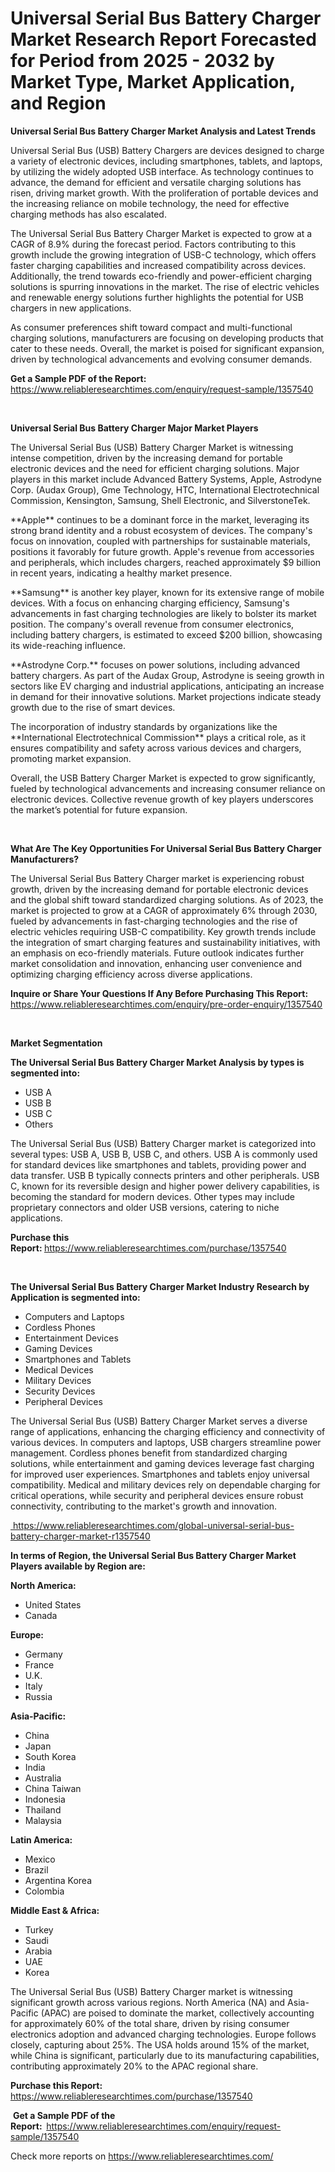 <p><h1>Universal Serial Bus Battery Charger Market Research Report Forecasted for Period from 2025 -  2032 by Market Type, Market Application, and Region</h1></p><p><strong>Universal Serial Bus Battery Charger Market Analysis and Latest Trends</strong></p>
<p><p>Universal Serial Bus (USB) Battery Chargers are devices designed to charge a variety of electronic devices, including smartphones, tablets, and laptops, by utilizing the widely adopted USB interface. As technology continues to advance, the demand for efficient and versatile charging solutions has risen, driving market growth. With the proliferation of portable devices and the increasing reliance on mobile technology, the need for effective charging methods has also escalated.</p><p>The Universal Serial Bus Battery Charger Market is expected to grow at a CAGR of 8.9% during the forecast period. Factors contributing to this growth include the growing integration of USB-C technology, which offers faster charging capabilities and increased compatibility across devices. Additionally, the trend towards eco-friendly and power-efficient charging solutions is spurring innovations in the market. The rise of electric vehicles and renewable energy solutions further highlights the potential for USB chargers in new applications.</p><p>As consumer preferences shift toward compact and multi-functional charging solutions, manufacturers are focusing on developing products that cater to these needs. Overall, the market is poised for significant expansion, driven by technological advancements and evolving consumer demands.</p></p>
<p><strong>Get a Sample PDF of the Report:&nbsp;</strong> <a href="https://www.reliableresearchtimes.com/enquiry/request-sample/1357540?utm_campaign=3554&utm_medium=2&utm_source=Github&utm_content=ia&utm_term=06042025&utm_id=universal-serial-bus-battery-charger">https://www.reliableresearchtimes.com/enquiry/request-sample/1357540</a></p>
<p>&nbsp;</p>
<p><strong>Universal Serial Bus Battery Charger Major Market Players</strong></p>
<p><p>The Universal Serial Bus (USB) Battery Charger Market is witnessing intense competition, driven by the increasing demand for portable electronic devices and the need for efficient charging solutions. Major players in this market include Advanced Battery Systems, Apple, Astrodyne Corp. (Audax Group), Gme Technology, HTC, International Electrotechnical Commission, Kensington, Samsung, Shell Electronic, and SilverstoneTek.</p><p>**Apple** continues to be a dominant force in the market, leveraging its strong brand identity and a robust ecosystem of devices. The company's focus on innovation, coupled with partnerships for sustainable materials, positions it favorably for future growth. Apple's revenue from accessories and peripherals, which includes chargers, reached approximately $9 billion in recent years, indicating a healthy market presence.</p><p>**Samsung** is another key player, known for its extensive range of mobile devices. With a focus on enhancing charging efficiency, Samsung's advancements in fast charging technologies are likely to bolster its market position. The company's overall revenue from consumer electronics, including battery chargers, is estimated to exceed $200 billion, showcasing its wide-reaching influence.</p><p>**Astrodyne Corp.** focuses on power solutions, including advanced battery chargers. As part of the Audax Group, Astrodyne is seeing growth in sectors like EV charging and industrial applications, anticipating an increase in demand for their innovative solutions. Market projections indicate steady growth due to the rise of smart devices.</p><p>The incorporation of industry standards by organizations like the **International Electrotechnical Commission** plays a critical role, as it ensures compatibility and safety across various devices and chargers, promoting market expansion.</p><p>Overall, the USB Battery Charger Market is expected to grow significantly, fueled by technological advancements and increasing consumer reliance on electronic devices. Collective revenue growth of key players underscores the market’s potential for future expansion.</p></p>
<p>&nbsp;</p>
<p><strong>What Are The Key Opportunities For Universal Serial Bus Battery Charger Manufacturers?</strong></p>
<p><p>The Universal Serial Bus Battery Charger market is experiencing robust growth, driven by the increasing demand for portable electronic devices and the global shift toward standardized charging solutions. As of 2023, the market is projected to grow at a CAGR of approximately 6% through 2030, fueled by advancements in fast-charging technologies and the rise of electric vehicles requiring USB-C compatibility. Key growth trends include the integration of smart charging features and sustainability initiatives, with an emphasis on eco-friendly materials. Future outlook indicates further market consolidation and innovation, enhancing user convenience and optimizing charging efficiency across diverse applications.</p></p>
<p><strong>Inquire or Share Your Questions If Any Before Purchasing This Report:</strong> <a href="https://www.reliableresearchtimes.com/enquiry/pre-order-enquiry/1357540?utm_campaign=3554&utm_medium=2&utm_source=Github&utm_content=ia&utm_term=06042025&utm_id=universal-serial-bus-battery-charger">https://www.reliableresearchtimes.com/enquiry/pre-order-enquiry/1357540</a></p>
<p>&nbsp;</p>
<p><strong>Market Segmentation</strong></p>
<p><strong>The Universal Serial Bus Battery Charger Market Analysis by types is segmented into:</strong></p>
<p><ul><li>USB A</li><li>USB B</li><li>USB C</li><li>Others</li></ul></p>
<p><p>The Universal Serial Bus (USB) Battery Charger market is categorized into several types: USB A, USB B, USB C, and others. USB A is commonly used for standard devices like smartphones and tablets, providing power and data transfer. USB B typically connects printers and other peripherals. USB C, known for its reversible design and higher power delivery capabilities, is becoming the standard for modern devices. Other types may include proprietary connectors and older USB versions, catering to niche applications.</p></p>
<p><strong>Purchase this Report:&nbsp;</strong><a href="https://www.reliableresearchtimes.com/purchase/1357540?utm_campaign=3554&utm_medium=2&utm_source=Github&utm_content=ia&utm_term=06042025&utm_id=universal-serial-bus-battery-charger">https://www.reliableresearchtimes.com/purchase/1357540</a></p>
<p>&nbsp;</p>
<p><strong>The Universal Serial Bus Battery Charger Market Industry Research by Application is segmented into:</strong></p>
<p><ul><li>Computers and Laptops</li><li>Cordless Phones</li><li>Entertainment Devices</li><li>Gaming Devices</li><li>Smartphones and Tablets</li><li>Medical Devices</li><li>Military Devices</li><li>Security Devices</li><li>Peripheral Devices</li></ul></p>
<p><p>The Universal Serial Bus (USB) Battery Charger Market serves a diverse range of applications, enhancing the charging efficiency and connectivity of various devices. In computers and laptops, USB chargers streamline power management. Cordless phones benefit from standardized charging solutions, while entertainment and gaming devices leverage fast charging for improved user experiences. Smartphones and tablets enjoy universal compatibility. Medical and military devices rely on dependable charging for critical operations, while security and peripheral devices ensure robust connectivity, contributing to the market's growth and innovation.</p></p>
<p><a href="https://www.reliableresearchtimes.com/global-universal-serial-bus-battery-charger-market-r1357540?utm_campaign=3554&utm_medium=2&utm_source=Github&utm_content=ia&utm_term=06042025&utm_id=universal-serial-bus-battery-charger">&nbsp;https://www.reliableresearchtimes.com/global-universal-serial-bus-battery-charger-market-r1357540</a></p>
<p><strong>In terms of Region, the Universal Serial Bus Battery Charger Market Players available by Region are:</strong></p>
<p>
    <p> <strong> North America: </strong>
        <ul>
            <li>United States</li>
            <li>Canada</li>
        </ul>
        </p> 
    <p> <strong> Europe: </strong>
        <ul>
            <li>Germany</li>
            <li>France</li>
            <li>U.K.</li>
            <li>Italy</li>
            <li>Russia</li>
        </ul>
        </p> 
    <p> <strong> Asia-Pacific: </strong>
        <ul>
            <li>China</li>
            <li>Japan</li>
            <li>South Korea</li>
            <li>India</li>
            <li>Australia</li>
            <li>China Taiwan</li>
            <li>Indonesia</li>
            <li>Thailand</li>
            <li>Malaysia</li>
        </ul>
        </p> 
    <p> <strong> Latin America: </strong>
        <ul>
            <li>Mexico</li>
            <li>Brazil</li>
            <li>Argentina Korea</li>
            <li>Colombia</li>
        </ul>
        </p> 
    <p> <strong> Middle East & Africa: </strong>
        <ul>
            <li>Turkey</li>
            <li>Saudi</li>
            <li>Arabia</li>
            <li>UAE</li>
            <li>Korea</li>
        </ul>
    </p>
    </p>
<p><p>The Universal Serial Bus (USB) Battery Charger market is witnessing significant growth across various regions. North America (NA) and Asia-Pacific (APAC) are poised to dominate the market, collectively accounting for approximately 60% of the total share, driven by rising consumer electronics adoption and advanced charging technologies. Europe follows closely, capturing about 25%. The USA holds around 15% of the market, while China is significant, particularly due to its manufacturing capabilities, contributing approximately 20% to the APAC regional share.</p></p>
<p><strong>Purchase this Report: </strong><a href="https://www.reliableresearchtimes.com/purchase/1357540?utm_campaign=3554&utm_medium=2&utm_source=Github&utm_content=ia&utm_term=06042025&utm_id=universal-serial-bus-battery-charger">https://www.reliableresearchtimes.com/purchase/1357540</a></p>
<p>&nbsp;<strong>Get a Sample PDF of the Report:&nbsp;&nbsp;</strong><a href="https://www.reliableresearchtimes.com/enquiry/request-sample/1357540?utm_campaign=3554&utm_medium=2&utm_source=Github&utm_content=ia&utm_term=06042025&utm_id=universal-serial-bus-battery-charger">https://www.reliableresearchtimes.com/enquiry/request-sample/1357540</a></p>
<p><strong></strong></p>
<p>Check more reports on <a href="https://www.reliableresearchtimes.com/?utm_campaign=3554&utm_medium=2&utm_source=Github&utm_content=ia&utm_term=06042025&utm_id=universal-serial-bus-battery-charger">https://www.reliableresearchtimes.com/</a></p>